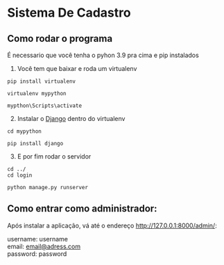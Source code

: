 # Sistema De Cadastro

## Como rodar o programa
 É necessario que você tenha o pyhon 3.9 pra cima e pip instalados
 
 1. Você tem que baixar e roda um virtualenv
``` 
pip install virtualenv

virtualenv mypython

mypthon\Scripts\activate
```

2. Instalar o [Django](https://www.djangoproject.com) dentro do virtualenv
```
cd mypython

pip install django
```

3. E por fim rodar o servidor
```
cd ../
cd login

python manage.py runserver
```

 ## Como entrar como administrador:
 Após instalar a aplicação, vá até o endereço http://127.0.0.1:8000/admin/:
 
 
   username: username <br>
   email: email@adress.com <br>
   password: password <br>

